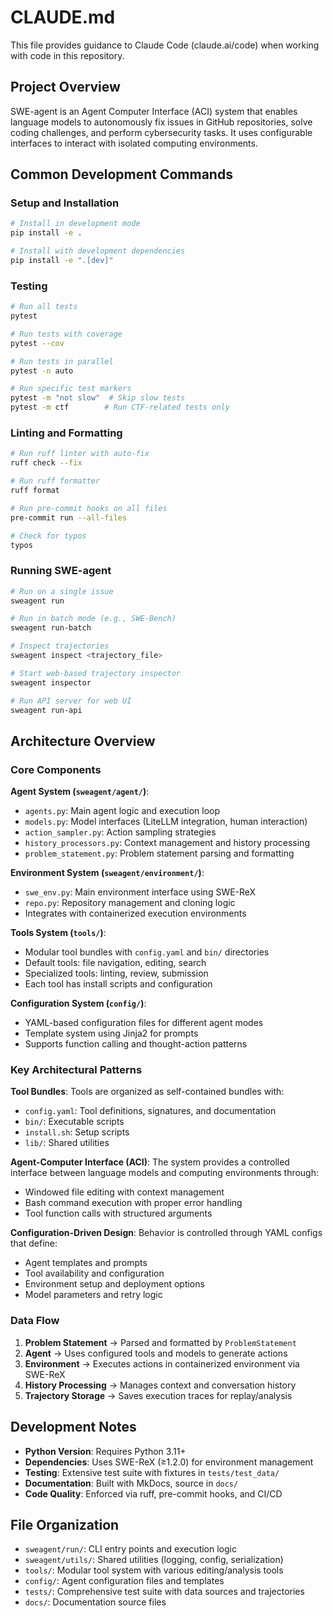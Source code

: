 # CLAUDE.md

This file provides guidance to Claude Code (claude.ai/code) when working with code in this repository.

## Project Overview

SWE-agent is an Agent Computer Interface (ACI) system that enables language models to autonomously fix issues in GitHub repositories, solve coding challenges, and perform cybersecurity tasks. It uses configurable interfaces to interact with isolated computing environments.

## Common Development Commands

### Setup and Installation
```bash
# Install in development mode
pip install -e .

# Install with development dependencies
pip install -e ".[dev]"
```

### Testing
```bash
# Run all tests
pytest

# Run tests with coverage
pytest --cov

# Run tests in parallel
pytest -n auto

# Run specific test markers
pytest -m "not slow"  # Skip slow tests
pytest -m ctf        # Run CTF-related tests only
```

### Linting and Formatting
```bash
# Run ruff linter with auto-fix
ruff check --fix

# Run ruff formatter
ruff format

# Run pre-commit hooks on all files
pre-commit run --all-files

# Check for typos
typos
```

### Running SWE-agent
```bash
# Run on a single issue
sweagent run

# Run in batch mode (e.g., SWE-Bench)
sweagent run-batch

# Inspect trajectories
sweagent inspect <trajectory_file>

# Start web-based trajectory inspector
sweagent inspector

# Run API server for web UI
sweagent run-api
```

## Architecture Overview

### Core Components

**Agent System (`sweagent/agent/`)**:
- `agents.py`: Main agent logic and execution loop
- `models.py`: Model interfaces (LiteLLM integration, human interaction)
- `action_sampler.py`: Action sampling strategies
- `history_processors.py`: Context management and history processing
- `problem_statement.py`: Problem statement parsing and formatting

**Environment System (`sweagent/environment/`)**:
- `swe_env.py`: Main environment interface using SWE-ReX
- `repo.py`: Repository management and cloning logic
- Integrates with containerized execution environments

**Tools System (`tools/`)**:
- Modular tool bundles with `config.yaml` and `bin/` directories
- Default tools: file navigation, editing, search
- Specialized tools: linting, review, submission
- Each tool has install scripts and configuration

**Configuration System (`config/`)**:
- YAML-based configuration files for different agent modes
- Template system using Jinja2 for prompts
- Supports function calling and thought-action patterns

### Key Architectural Patterns

**Tool Bundles**: Tools are organized as self-contained bundles with:
- `config.yaml`: Tool definitions, signatures, and documentation
- `bin/`: Executable scripts
- `install.sh`: Setup scripts
- `lib/`: Shared utilities

**Agent-Computer Interface (ACI)**: The system provides a controlled interface between language models and computing environments through:
- Windowed file editing with context management
- Bash command execution with proper error handling
- Tool function calls with structured arguments

**Configuration-Driven Design**: Behavior is controlled through YAML configs that define:
- Agent templates and prompts
- Tool availability and configuration
- Environment setup and deployment options
- Model parameters and retry logic

### Data Flow

1. **Problem Statement** → Parsed and formatted by `ProblemStatement`
2. **Agent** → Uses configured tools and models to generate actions
3. **Environment** → Executes actions in containerized environment via SWE-ReX
4. **History Processing** → Manages context and conversation history
5. **Trajectory Storage** → Saves execution traces for replay/analysis

## Development Notes

- **Python Version**: Requires Python 3.11+
- **Dependencies**: Uses SWE-ReX (≥1.2.0) for environment management
- **Testing**: Extensive test suite with fixtures in `tests/test_data/`
- **Documentation**: Built with MkDocs, source in `docs/`
- **Code Quality**: Enforced via ruff, pre-commit hooks, and CI/CD

## File Organization

- `sweagent/run/`: CLI entry points and execution logic
- `sweagent/utils/`: Shared utilities (logging, config, serialization)
- `tools/`: Modular tool system with various editing/analysis tools
- `config/`: Agent configuration files and templates
- `tests/`: Comprehensive test suite with data sources and trajectories
- `docs/`: Documentation source files